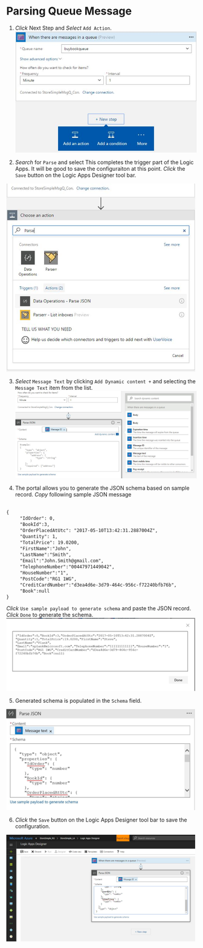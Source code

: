 # Parsing Queue Message
   
1. *Click* Next Step and *Select* ```Add Action```.<br/>
   <img src="assets/Parsing Queue Message - Step 1 Next Action after Message Recd.JPG" width="500px"/>
   
2. *Search* for ```Parse``` and select This completes the trigger part of the Logic Apps. It will be good to save the configuraiton at this point. *Click* the ```Save``` button on the Logic Apps Designer tool bar. 
<img src="assets/Parsing Queue Message - Step 2 Search Parse and Select Parse JSON action.JPG" width="500px"/>
    
3. *Select* ```Message Text``` by clicking ```Add Dynamic content +``` and selecting the ```Message Text``` item from the list.
   <img src="assets/Parsing Queue Message - Step 3 Select Message Text for content property.JPG" width="500px"/>
   
4. The portal allows you to generate the JSON schema based on sample record. *Copy* following sample JSON message 
<pre><code> 
{     
     "IdOrder": 0, 
     "BookId":3, 
     "OrderPlacedAtUtc": "2017-05-10T13:42:31.2887004Z",
     "Quantity": 1, 
     "TotalPrice": 19.0200, 
     "FirstName":"John", 
     "LastName":"Smith",
     "Email":"John.Smith@gmail.com",
     "TelephoneNumber":"00447971449042",
     "HouseNumber":"1",
     "PostCode":"RG1 1WG",
     "CreditCardNumber":"d3ea4d6e-3d79-464c-956c-f72240bfb76b",
     "Book":null
}
</pre></code>
*Click* ```Use sample payload to generate schema``` and paste the JSON record. *Click* ```Done``` to generate the schema.
<img src="assets/Parsing Queue Message - Step 4 Select generate schema from the data.JPG" width="500px"/>
  
5. Generated schema is populated in the ```Schema``` field.
  <img src="assets/Parsing Queue Message - Step 5 Parse Json Complete.JPG" width="500px"/>
  
6. *Click* the ```Save``` button on the Logic Apps Designer tool bar to save the configuration.
 <img src="assets/Parsing Queue Message - Step 6  Parse Json Save Logic Apps.JPG" width="500px"/>

